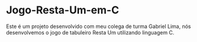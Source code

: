# Jogo-Resta-Um-em-C
Este é um projeto desenvolvido com meu colega de turma Gabriel Lima, 
nós desenvolvemos o jogo de tabuleiro Resta Um utilizando linguagem C.
